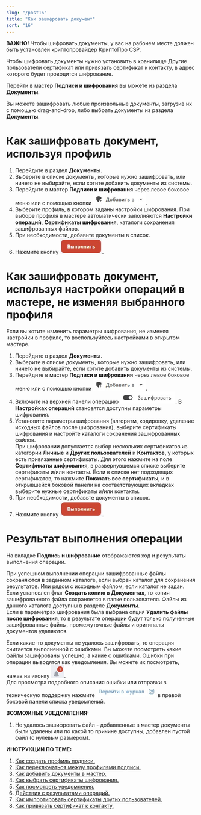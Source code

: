 ```yaml
---
slug: "/post16"
title: "Как зашифровать документ"
sort: "16"
---
```


**ВАЖНО!**  Чтобы шифровать документы, у вас на рабочем месте должен быть установлен криптопровайдер КриптоПро CSP.  

Чтобы шифровать документы нужно установить в хранилище Другие пользователи сертификат или привязать сертификат к контакту, в адрес которого будет проводится шифрование.  

Перейти в мастер **Подписи и шифрования** вы можете из раздела  **Документы**.

Вы можете зашифровать любые произвольные документы, загрузив их с помощью drag-and-drop, либо выбрать документы из раздела **Документы**.

#  Как зашифровать документ, используя профиль

1. Перейдите в раздел **Документы**.
2. Выберите в списке документы, которые нужно зашифровать, или ничего не выбирайте, если хотите добавить документы из системы.
3. Перейдите в мастер **Подписи и шифрования** через левое боковое меню  или с помощью кнопки ![add-to-button.jpg](./images/add-to-button.jpg "Добавить в").
4. Выберите профиль, в котором заданы настройки шифрования. 
При выборе профиля в мастере автоматически заполняются **Настройки операций**, **Сертификаты шифрования**, каталоги сохранения зашифрованных файлов.
5. При необходимости, добавьте документы в список.
6. Нажмите кнопку ![execute-button.jpg](./images/execute-button.jpg "Выполнить").

#  Как зашифровать документ, используя настройки операций в мастере, не изменяя выбранного профиля
Если вы хотите изменить параметры шифрования, не изменяя настройки в профиле, то воспользуйтесь настройками в открытом мастере.

1. Перейдите в раздел **Документы**.
2. Выберите в списке документы, которые нужно зашифровать, или ничего не выбирайте, если хотите добавить документы из системы.
3. Перейдите в мастер **Подписи и шифрования** через левое боковое меню  или с помощью кнопки ![add-to-button.jpg](./images/add-to-button.jpg "Добавить в").
4. Включите на верхней панели операцию ![encrypt.jpg](./images/encrypt.jpg "Выполнить"). В **Настройках операций** становятся доступны параметры шифрования.  
5. Установите параметры шифрования (алгоритм, кодировку, удаление исходных файлов после шифрования), выберите сертификаты шифрования и настройте каталоги сохранения зашифрованных файлов.  
При шифровании допускается выбор нескольких сертификатов из категории **Личные** и **Других пользователей** и **Контактов**, у которых есть привязанные сертификаты. Для этого нажмите на поле **Сертификаты шифрования**, в развернувшемся списке выберите сертификаты и/или контакты. Если в списке нет подходящих сертификатов, то нажмите **Показать все сертификаты**, и в открывшейся боковой панели на соответствующих вкладках выберите нужные сертификаты и/или контакты.
6. При необходимости, добавьте документы в список.
7. Нажмите кнопку ![execute-button.jpg](./images/execute-button.jpg "Выполнить").

# Результат выполнения операции

На вкладке **Подпись и шифрование** отображаются ход и результаты выполнения операции.

При успешном выполнении операции зашифрованные файлы сохраняются в заданном каталоге, если выбран каталог для сохранения результатов. Или рядом с исходным файлом, если каталог не задан.  
Если установлен флаг **Создать копию в Документах**, то копия зашифрованного файла сохраняется в папке пользователя. Файлы из данного каталога доступны в разделе **Документы**.  
Если в параметрах шифрования была выбрана опция **Удалить файлы после шифрования**, то в результате операции будут только полученные зашифрованные файлы, промежуточные файлы и оригиналы документов удаляются.  

Если какие-то документы не удалось зашифровать, то операция считается выполненной с ошибками. Вы можете посмотреть какие файлы зашифрованы успешно, а какие с ошибками. 
Ошибки при операции выводятся как уведомления. Вы можете их посмотреть, нажав на иконку ![notifications-button.jpg](./images/notifications-button.jpg "События").  
Для просмотра подробного описания ошибки или отправки в техническую поддержку нажмите ![to-log-button.jpg](./images/to-log-button.jpg "Перейти в журнал") в правой боковой панели списка уведомлений.

**ВОЗМОЖНЫЕ УВЕДОМЛЕНИЯ:**  

1. Не удалось зашифровать файл - добавленные в мастер документы были удалены или по какой то причине доступны, добавлен пустой файл (с нулевым размером).

**ИНСТРУКЦИИ ПО ТЕМЕ:**

1. [Как создать профиль подписи.](https://docs.cryptoarm.ru/06-v3.2-Beta/004-documents/create-profile)  
2. [Как переключаться между профилями подписи.](https://docs.cryptoarm.ru/06-v3.2-Beta/004-documents/select-profile)  
3. [Как добавить документы в мастер.](https://docs.cryptoarm.ru/06-v3.2-Beta/004-documents/add-docs)  
4. [Как выбрать сертификаты шифрования.](https://docs.cryptoarm.ru/06-v3.2-Beta/004-documents/select-cipher-certs)  
5. [Как посмотреть уведомления.](https://docs.cryptoarm.ru/06-v3.2-Beta/007-cryptoarm/notifications)  
6. [Действия с результатами операций.](https://docs.cryptoarm.ru/06-v3.2-Beta/004-documents/operations-result)  
7. [Как импортировать сертификаты других пользователей.](https://docs.cryptoarm.ru/06-v3.2-Beta/008-certs/import-certs)  
8. [Как привязать сертификат к контакту.](https://docs.cryptoarm.ru/06-v3.2-Beta/006-contacts/link-contact-cert)  